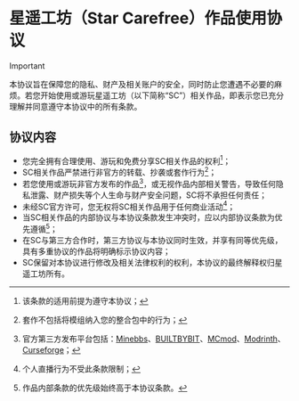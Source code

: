 # 星遥工坊（Star Carefree）作品使用协议

> [!IMPORTANT] 
> 本协议旨在保障您的隐私、财产及相关账户的安全，同时防止您遭遇不必要的麻烦。若您开始使用或游玩星遥工坊（以下简称“SC”）相关作品，即表示您已充分理解并同意遵守本协议中的所有条款。

## 协议内容

- 您完全拥有合理使用、游玩和免费分享SC相关作品的权利[^1]；
- SC相关作品严禁进行非官方的转载、抄袭或套作行为[^2]；
- 若您使用或游玩非官方发布的作品[^3]，或无视作品内部相关警告，导致任何隐私泄露、财产损失等个人生命与财产安全问题，SC将不承担任何责任；
- 未经SC官方许可，您无权将SC相关作品用于任何商业活动[^4]；
- 当SC相关作品的内部协议与本协议条款发生冲突时，应以内部协议条款为优先遵循[^5]；
- 在SC与第三方合作时，第三方协议与本协议同时生效，并享有同等优先级，具有多重协议的作品将明确标示协议内容；
- SC保留对本协议进行修改及相关法律权利的权利，本协议的最终解释权归星遥工坊所有。

[^1]: 该条款的适用前提为遵守本协议；  
[^2]: 套作不包括将模组纳入您的整合包中的行为；  
[^3]: 官方第三方发布平台包括：[Minebbs](https://www.minebbs.com/members/51515/)、[BUILTBYBIT](https://builtbybit.com/creators/theflarestar.382392)、[MCmod](https://www.mcmod.cn/author/32789.html)、[Modrinth](https://modrinth.com/organization/star-carefree)、[Curseforge](https://www.curseforge.com/members/theflarestar/projects)；  
[^4]: 个人直播行为不受此条款限制；  
[^5]: 作品内部条款的优先级始终高于本协议条款。  

